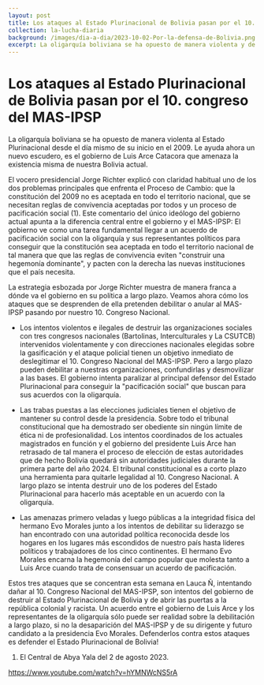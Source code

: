```yaml
---
layout: post
title: Los ataques al Estado Plurinacional de Bolivia pasan por el 10. congreso del MAS-IPSP
collection: la-lucha-diaria
background: /images/dia-a-dia/2023-10-02-Por-la-defensa-de-Bolivia.png
excerpt: La oligarquía boliviana se ha opuesto de manera violenta y de manera política al Estado Plurinacional desde el día mismo de su inicio en el 2009. Le ayuda ahora un nuevo escudero, es el gobierno de Luis Arce Catacora que amenaza la existencia misma de nuestra Bolivia actual.
---
```


# Los ataques al Estado Plurinacional de Bolivia pasan por el 10. congreso del MAS-IPSP

La oligarquía boliviana se ha opuesto de manera violenta al Estado Plurinacional desde el día mismo de su inicio en el 2009. Le ayuda ahora un nuevo escudero, es el gobierno de Luis Arce Catacora que amenaza la existencia misma de nuestra Bolivia actual.

El vocero presidencial Jorge Richter explicó con claridad habitual uno de los dos problemas principales que enfrenta el Proceso de Cambio: que la constitución del 2009 no es aceptada en todo el territorio nacional, que se necesitan reglas de convivencia aceptadas por todos y un proceso de pacificación social (1). Este comentario del único ideólogo del gobierno actual apunta a la diferencia central entre el gobierno y el MAS-IPSP: El gobierno ve como una tarea fundamental llegar a un acuerdo de pacificación social con la oligarquía y sus representantes políticos para conseguir que la constitución sea aceptada en todo el territorio nacional de tal manera que que las reglas de convivencia eviten "construir una hegemonía dominante", y pacten con la derecha las nuevas instituciones que el país necesita.

La estrategia esbozada por Jorge Richter muestra de manera franca a dónde va el gobierno en su política a largo plazo. Veamos ahora cómo los ataques que se desprenden de ella pretenden debilitar o anular al MAS-IPSP pasando por nuestro 10. Congreso Nacional.

* Los intentos violentos e ilegales de destruir las organizaciones sociales con tres congresos nacionales (Bartolinas, Interculturales y La CSUTCB) intervenidos violentamente y con direcciones nacionales elegidas sobre la gasificación y el ataque policial tienen un objetivo inmediato de deslegitimar el 10. Congreso Nacional del MAS-IPSP. Pero a largo plazo pueden debilitar a nuestras organizaciones, confundirlas y desmovilizar a las bases. El gobierno intenta paralizar al principal defensor del Estado Plurinacional para conseguir la "pacificación social" que buscan para sus acuerdos con la oligarquía.

* Las trabas puestas a las elecciones judiciales tienen el objetivo de mantener su control desde la presidencia. Sobre todo el tribunal constitucional que ha demostrado ser obediente sin ningún límite de ética ni de profesionalidad. Los intentos coordinados de los actuales magistrados en función y el gobierno del presidente Luis Arce han retrasado de tal manera el proceso de elección de estas autoridades que de hecho Bolivia quedará sin autoridades judiciales durante la primera parte del año 2024. El tribunal constitucional es a corto plazo una herramienta para quitarle legalidad al 10. Congreso Nacional. A largo plazo se intenta destruir uno de los poderes del Estado Plurinacional para hacerlo más aceptable en un acuerdo con la oligarquía.

* Las amenazas primero veladas y luego públicas a la integridad física del hermano Evo Morales junto a los intentos de debilitar su liderazgo se han encontrado con una autoridad política reconocida desde los hogares en los lugares más escondidos de nuestro país hasta líderes políticos y trabajadores de los cinco continentes. El hermano Evo Morales encarna la hegemonía del campo popular que molesta tanto a Luis Arce cuando trata de consensuar un acuerdo de pacificación.

Estos tres ataques que se concentran esta semana en Lauca Ñ, intentando dañar al 10. Congreso Nacional del MAS-IPSP, son intentos del gobierno de destruir al Estado Plurinacional de Bolivia y de abrir las puertas a la república colonial y racista. Un acuerdo entre el gobierno de Luis Arce y los representantes de la oligarquía sólo puede ser realidad sobre la debilitación a largo plazo, si no la desaparición del MAS-IPSP y de su dirigente y futuro candidato a la presidencia Evo Morales. Defenderlos contra estos ataques es defender el Estado Plurinacional de Bolivia!

1) El Central de Abya Yala del 2 de agosto 2023.

https://www.youtube.com/watch?v=hYMNWcNS5rA
